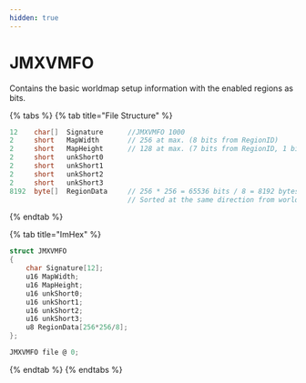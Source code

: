 ```yaml
---
hidden: true
---
```


# JMXVMFO

Contains the basic worldmap setup information with the enabled regions as bits.

{% tabs %}
{% tab title="File Structure" %}
```csharp
12    char[]  Signature      //JMXVMFO 1000
2     short   MapWidth       // 256 at max. (8 bits from RegionID)
2     short   MapHeight      // 128 at max. (7 bits from RegionID, 1 bit is used as dungeon indicator)
2     short   unkShort0
2     short   unkShort1
2     short   unkShort2
2     short   unkShort3
8192  byte[]  RegionData     // 256 * 256 = 65536 bits / 8 = 8192 bytes (1 byte has 8 region indicators)
                             // Sorted at the same direction from world map.
```
{% endtab %}

{% tab title="ImHex" %}
```c
struct JMXVMFO
{
    char Signature[12];
    u16 MapWidth;
    u16 MapHeight;
    u16 unkShort0;
    u16 unkShort1;
    u16 unkShort2;
    u16 unkShort3;
    u8 RegionData[256*256/8];
};

JMXVMFO file @ 0;
```
{% endtab %}
{% endtabs %}
